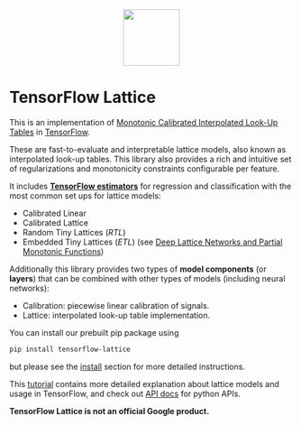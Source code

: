 <!-- Copyright 2017 The TensorFlow Lattice Authors.

Licensed under the Apache License, Version 2.0 (the "License");
you may not use this file except in compliance with the License.
You may obtain a copy of the License at

     http://www.apache.org/licenses/LICENSE-2.0

Unless required by applicable law or agreed to in writing, software
distributed under the License is distributed on an "AS IS" BASIS,
WITHOUT WARRANTIES OR CONDITIONS OF ANY KIND, either express or implied.
See the License for the specific language governing permissions and
limitations under the License.
=============================================================================-->
<div align="center">
<img src="g3doc/images/tensorflow_lattice.png" style="width: 100px"/>
</div>

# TensorFlow Lattice

This is an implementation of [Monotonic Calibrated Interpolated Look-Up Tables](http://jmlr.org/papers/v17/15-243.html) in [TensorFlow](https://www.tensorflow.org).

These are fast-to-evaluate and interpretable lattice models, also known as
interpolated look-up tables. This library also provides a rich and intuitive set
of regularizations and monotonicity constraints configurable per feature.

It includes
[__TensorFlow estimators__](https://www.tensorflow.org/extend/estimators) for
regression and classification with the most common set ups for lattice models:

* Calibrated Linear
* Calibrated Lattice
* Random Tiny Lattices (_RTL_)
* Embedded Tiny Lattices (_ETL_) (see [Deep Lattice Networks and Partial Monotonic Functions](https://research.google.com/pubs/pub46327.html))

Additionally this library provides two types of __model components__
(or __layers__) that can be combined with other types of models (including
neural networks):

* Calibration: piecewise linear calibration of signals.
* Lattice: interpolated look-up table implementation.


You can install our prebuilt pip package using

```bash
pip install tensorflow-lattice
```

but please see the [install](INSTALL.md) section for more detailed instructions.

This [tutorial](g3doc/tutorial/index.md) contains more detailed explanation
about lattice models and usage in TensorFlow, and check out
[API docs](g3doc/api_docs/python/index.md) for python APIs.

__TensorFlow Lattice is not an official Google product.__
